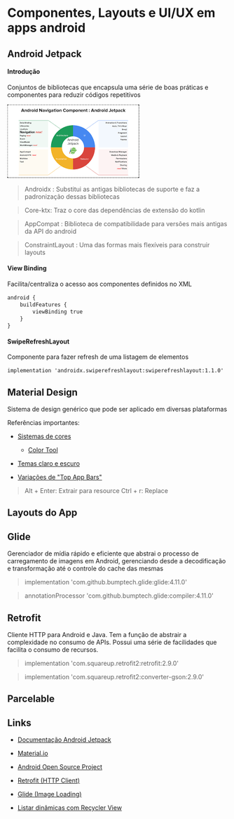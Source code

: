 # Componentes, Layouts e UI/UX em apps android

## Android Jetpack

#### Introdução

Conjuntos de bibliotecas que encapsula uma série de boas práticas e componentes para reduzir códigos repetitivos

![Android Jetpack](../imagens/jetpack.png)

> Androidx : Substitui as antigas bibliotecas de suporte e faz a padronização dessas bibliotecas

> Core-ktx: Traz o core das dependências de extensão do kotlin 

> AppCompat : Biblioteca de compatibilidade para versões mais antigas da API do android

> ConstraintLayout : Uma das formas mais flexíveis para construir layouts

#### View Binding

Facilita/centraliza o acesso aos componentes definidos no XML

```
android {
    buildFeatures {
        viewBinding true
    }
}
```

#### SwipeRefreshLayout

Componente para fazer refresh de uma listagem de elementos

```
implementation 'androidx.swiperefreshlayout:swiperefreshlayout:1.1.0'
```

## Material Design

Sistema de design genérico que pode ser aplicado em diversas plataformas

Referências importantes:

* [Sistemas de cores](https://material.io/design/color/the-color-system.html#tools-for-picking-colors)
    * [Color Tool](https://material.io/resources/color/#!/?view.left=0&view.right=0)
    
* [Temas claro e escuro](https://material.io/design/color/dark-theme.html#ui-application)
    
* [Variações de "Top App Bars"](https://material.io/components/app-bars-top/android#regular-top-app-bar) 

> Alt + Enter: Extrair para resource
> Ctrl + r: Replace
## Layouts do App

## Glide

Gerenciador de mídia rápido e eficiente que abstrai o processo de carregamento de imagens em Android, gerenciando desde a decodificação e transformação até o controle do cache das mesmas

> implementation 'com.github.bumptech.glide:glide:4.11.0'

> annotationProcessor 'com.github.bumptech.glide:compiler:4.11.0'

## Retrofit

Cliente HTTP para Android e Java. Tem a função de abstrair a complexidade no consumo de APIs. Possui uma série de facilidades que facilita o consumo de recursos.

> implementation 'com.squareup.retrofit2:retrofit:2.9.0'

> implementation 'com.squareup.retrofit2:converter-gson:2.9.0'

## Parcelable

## Links

* [Documentação Android Jetpack](https://developer.android.com/jetpack?gclid=CjwKCAjwk_WVBhBZEiwAUHQCmejNWru4iWG4PrezVv7iarzW4OlPUx3W2hHDaEodcRbwVJ-8iGwv6xoC1VsQAvD_BwE&gclsrc=aw.ds)

* [Material.io](https://material.io/)


* [Android Open Source Project](https://source.android.com/)

* [Retrofit (HTTP Client)](https://square.github.io/retrofit)

* [Glide (Image Loading)](https://github.com/bumptech/glide)

* [Listar dinâmicas com Recycler View](https://developer.android.com/guide/topics/ui/layout/recyclerview?hl=pt-br)